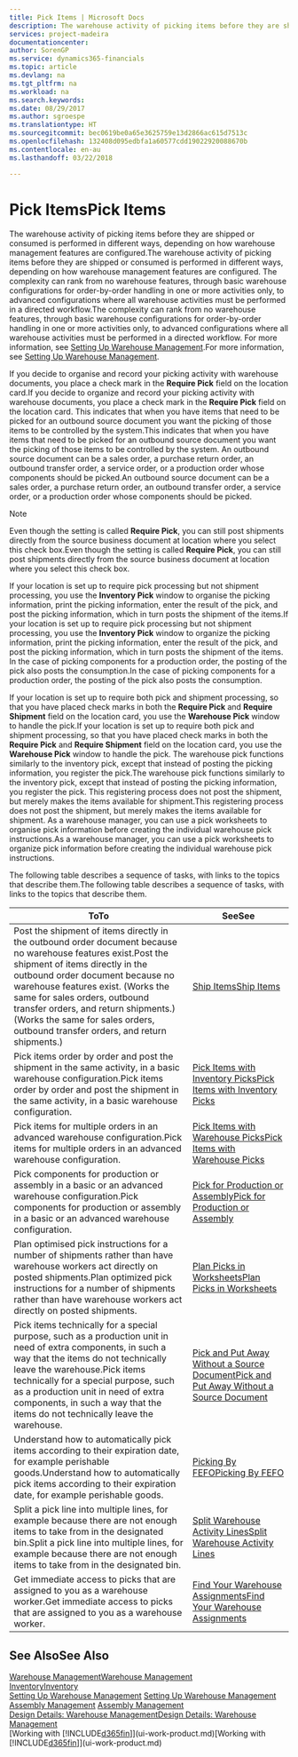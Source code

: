 ```yaml
---
title: Pick Items | Microsoft Docs
description: The warehouse activity of picking items before they are shipped or consumed is performed in different ways, depending on how warehouse management features are configured. The [setup](../configure-warehouse-processes.md) complexity can rank from no warehouse features, through basic warehouse configurations for order-by-order handling in one or more activities only, to advanced configurations where all warehouse activities must be performed in a directed workflow.
services: project-madeira
documentationcenter: 
author: SorenGP
ms.service: dynamics365-financials
ms.topic: article
ms.devlang: na
ms.tgt_pltfrm: na
ms.workload: na
ms.search.keywords: 
ms.date: 08/29/2017
ms.author: sgroespe
ms.translationtype: HT
ms.sourcegitcommit: bec0619be0a65e3625759e13d2866ac615d7513c
ms.openlocfilehash: 132408d095edbfa1a60577cdd19022920088670b
ms.contentlocale: en-au
ms.lasthandoff: 03/22/2018

---
```

# <a name="pick-items"></a><span data-ttu-id="fc367-104">Pick Items</span><span class="sxs-lookup"><span data-stu-id="fc367-104">Pick Items</span></span>
<span data-ttu-id="fc367-105">The warehouse activity of picking items before they are shipped or consumed is performed in different ways, depending on how warehouse management features are configured.</span><span class="sxs-lookup"><span data-stu-id="fc367-105">The warehouse activity of picking items before they are shipped or consumed is performed in different ways, depending on how warehouse management features are configured.</span></span> <span data-ttu-id="fc367-106">The complexity can rank from no warehouse features, through basic warehouse configurations for order-by-order handling in one or more activities only, to advanced configurations where all warehouse activities must be performed in a directed workflow.</span><span class="sxs-lookup"><span data-stu-id="fc367-106">The complexity can rank from no warehouse features, through basic warehouse configurations for order-by-order handling in one or more activities only, to advanced configurations where all warehouse activities must be performed in a directed workflow.</span></span> <span data-ttu-id="fc367-107">For more information, see [Setting Up Warehouse Management](warehouse-setup-warehouse.md).</span><span class="sxs-lookup"><span data-stu-id="fc367-107">For more information, see [Setting Up Warehouse Management](warehouse-setup-warehouse.md).</span></span>

<span data-ttu-id="fc367-108">If you decide to organise and record your picking activity with warehouse documents, you place a check mark in the **Require Pick** field on the location card.</span><span class="sxs-lookup"><span data-stu-id="fc367-108">If you decide to organize and record your picking activity with warehouse documents, you place a check mark in the **Require Pick** field on the location card.</span></span> <span data-ttu-id="fc367-109">This indicates that when you have items that need to be picked for an outbound source document you want the picking of those items to be controlled by the system.</span><span class="sxs-lookup"><span data-stu-id="fc367-109">This indicates that when you have items that need to be picked for an outbound source document you want the picking of those items to be controlled by the system.</span></span> <span data-ttu-id="fc367-110">An outbound source document can be a sales order, a purchase return order, an outbound transfer order, a service order, or a production order whose components should be picked.</span><span class="sxs-lookup"><span data-stu-id="fc367-110">An outbound source document can be a sales order, a purchase return order, an outbound transfer order, a service order, or a production order whose components should be picked.</span></span>

> [!NOTE]
> <span data-ttu-id="fc367-111">Even though the setting is called **Require Pick**, you can still post shipments directly from the source business document at location where you select this check box.</span><span class="sxs-lookup"><span data-stu-id="fc367-111">Even though the setting is called **Require Pick**, you can still post shipments directly from the source business document at location where you select this check box.</span></span>

<span data-ttu-id="fc367-112">If your location is set up to require pick processing but not shipment processing, you use the **Inventory Pick** window to organise the picking information, print the picking information, enter the result of the pick, and post the picking information, which in turn posts the shipment of the items.</span><span class="sxs-lookup"><span data-stu-id="fc367-112">If your location is set up to require pick processing but not shipment processing, you use the **Inventory Pick** window to organize the picking information, print the picking information, enter the result of the pick, and post the picking information, which in turn posts the shipment of the items.</span></span> <span data-ttu-id="fc367-113">In the case of picking components for a production order, the posting of the pick also posts the consumption.</span><span class="sxs-lookup"><span data-stu-id="fc367-113">In the case of picking components for a production order, the posting of the pick also posts the consumption.</span></span>

<span data-ttu-id="fc367-114">If your location is set up to require both pick and shipment processing, so that you have placed check marks in both the **Require Pick** and **Require Shipment** field on the location card, you use the **Warehouse Pick** window to handle the pick.</span><span class="sxs-lookup"><span data-stu-id="fc367-114">If your location is set up to require both pick and shipment processing, so that you have placed check marks in both the **Require Pick** and **Require Shipment** field on the location card, you use the **Warehouse Pick** window to handle the pick.</span></span> <span data-ttu-id="fc367-115">The warehouse pick functions similarly to the inventory pick, except that instead of posting the picking information, you register the pick.</span><span class="sxs-lookup"><span data-stu-id="fc367-115">The warehouse pick functions similarly to the inventory pick, except that instead of posting the picking information, you register the pick.</span></span> <span data-ttu-id="fc367-116">This registering process does not post the shipment, but merely makes the items available for shipment.</span><span class="sxs-lookup"><span data-stu-id="fc367-116">This registering process does not post the shipment, but merely makes the items available for shipment.</span></span> <span data-ttu-id="fc367-117">As a warehouse manager, you can use a pick worksheets to organise pick information before creating the individual warehouse pick instructions.</span><span class="sxs-lookup"><span data-stu-id="fc367-117">As a warehouse manager, you can use a pick worksheets to organize pick information before creating the individual warehouse pick instructions.</span></span>

<span data-ttu-id="fc367-118">The following table describes a sequence of tasks, with links to the topics that describe them.</span><span class="sxs-lookup"><span data-stu-id="fc367-118">The following table describes a sequence of tasks, with links to the topics that describe them.</span></span>   

|<span data-ttu-id="fc367-119">**To**</span><span class="sxs-lookup"><span data-stu-id="fc367-119">**To**</span></span>|<span data-ttu-id="fc367-120">**See**</span><span class="sxs-lookup"><span data-stu-id="fc367-120">**See**</span></span>|
|------------|-------------|  
|<span data-ttu-id="fc367-121">Post the shipment of items directly in the outbound order document because no warehouse features exist.</span><span class="sxs-lookup"><span data-stu-id="fc367-121">Post the shipment of items directly in the outbound order document because no warehouse features exist.</span></span> <span data-ttu-id="fc367-122">(Works the same for sales orders, outbound transfer orders, and return shipments.)</span><span class="sxs-lookup"><span data-stu-id="fc367-122">(Works the same for sales orders, outbound transfer orders, and return shipments.)</span></span>|[<span data-ttu-id="fc367-123">Ship Items</span><span class="sxs-lookup"><span data-stu-id="fc367-123">Ship Items</span></span>](warehouse-how-ship-items.md)|  
|<span data-ttu-id="fc367-124">Pick items order by order and post the shipment in the same activity, in a basic warehouse configuration.</span><span class="sxs-lookup"><span data-stu-id="fc367-124">Pick items order by order and post the shipment in the same activity, in a basic warehouse configuration.</span></span>|[<span data-ttu-id="fc367-125">Pick Items with Inventory Picks</span><span class="sxs-lookup"><span data-stu-id="fc367-125">Pick Items with Inventory Picks</span></span>](warehouse-how-to-pick-items-with-inventory-picks.md)|
|<span data-ttu-id="fc367-126">Pick items for multiple orders in an advanced warehouse configuration.</span><span class="sxs-lookup"><span data-stu-id="fc367-126">Pick items for multiple orders in an advanced warehouse configuration.</span></span>|[<span data-ttu-id="fc367-127">Pick Items with Warehouse Picks</span><span class="sxs-lookup"><span data-stu-id="fc367-127">Pick Items with Warehouse Picks</span></span>](warehouse-how-to-pick-items-for-warehouse-shipment.md)|  
|<span data-ttu-id="fc367-128">Pick components for production or assembly in a basic or an advanced warehouse configuration.</span><span class="sxs-lookup"><span data-stu-id="fc367-128">Pick components for production or assembly in a basic or an advanced warehouse configuration.</span></span>|[<span data-ttu-id="fc367-129">Pick for Production or Assembly</span><span class="sxs-lookup"><span data-stu-id="fc367-129">Pick for Production or Assembly</span></span>](warehouse-how-to-pick-for-production.md)|  
|<span data-ttu-id="fc367-130">Plan optimised pick instructions for a number of shipments rather than have warehouse workers act directly on posted shipments.</span><span class="sxs-lookup"><span data-stu-id="fc367-130">Plan optimized pick instructions for a number of shipments rather than have warehouse workers act directly on posted shipments.</span></span>|[<span data-ttu-id="fc367-131">Plan Picks in Worksheets</span><span class="sxs-lookup"><span data-stu-id="fc367-131">Plan Picks in Worksheets</span></span>](warehouse-how-to-plan-picks-in-worksheets.md)|  
|<span data-ttu-id="fc367-132">Pick items technically for a special purpose, such as a production unit in need of extra components, in such a way that the items do not technically leave the warehouse.</span><span class="sxs-lookup"><span data-stu-id="fc367-132">Pick items technically for a special purpose, such as a production unit in need of extra components, in such a way that the items do not technically leave the warehouse.</span></span>|[<span data-ttu-id="fc367-133">Pick and Put Away Without a Source Document</span><span class="sxs-lookup"><span data-stu-id="fc367-133">Pick and Put Away Without a Source Document</span></span>](warehouse-how-to-create-put-aways-from-internal-put-aways.md)|
|<span data-ttu-id="fc367-134">Understand how to automatically pick items according to their expiration date, for example perishable goods.</span><span class="sxs-lookup"><span data-stu-id="fc367-134">Understand how to automatically pick items according to their expiration date, for example perishable goods.</span></span>|[<span data-ttu-id="fc367-135">Picking By FEFO</span><span class="sxs-lookup"><span data-stu-id="fc367-135">Picking By FEFO</span></span>](warehouse-picking-by-fefo.md)|
|<span data-ttu-id="fc367-136">Split a pick line into multiple lines, for example because there are not enough items to take from in the designated bin.</span><span class="sxs-lookup"><span data-stu-id="fc367-136">Split a pick line into multiple lines, for example because there are not enough items to take from in the designated bin.</span></span>|[<span data-ttu-id="fc367-137">Split Warehouse Activity Lines</span><span class="sxs-lookup"><span data-stu-id="fc367-137">Split Warehouse Activity Lines</span></span>](warehouse-how-to-split-warehouse-activity-lines.md)|
|<span data-ttu-id="fc367-138">Get immediate access to picks that are assigned to you as a warehouse worker.</span><span class="sxs-lookup"><span data-stu-id="fc367-138">Get immediate access to picks that are assigned to you as a warehouse worker.</span></span>|[<span data-ttu-id="fc367-139">Find Your Warehouse Assignments</span><span class="sxs-lookup"><span data-stu-id="fc367-139">Find Your Warehouse Assignments</span></span>](warehouse-how-to-find-your-warehouse-assignments.md)|  

## <a name="see-also"></a><span data-ttu-id="fc367-140">See Also</span><span class="sxs-lookup"><span data-stu-id="fc367-140">See Also</span></span>  
[<span data-ttu-id="fc367-141">Warehouse Management</span><span class="sxs-lookup"><span data-stu-id="fc367-141">Warehouse Management</span></span>](warehouse-manage-warehouse.md)  
[<span data-ttu-id="fc367-142">Inventory</span><span class="sxs-lookup"><span data-stu-id="fc367-142">Inventory</span></span>](inventory-manage-inventory.md)  
<span data-ttu-id="fc367-143">[Setting Up Warehouse Management](warehouse-setup-warehouse.md)   </span><span class="sxs-lookup"><span data-stu-id="fc367-143">[Setting Up Warehouse Management](warehouse-setup-warehouse.md)   </span></span>  
<span data-ttu-id="fc367-144">[Assembly Management](assembly-assemble-items.md)  </span><span class="sxs-lookup"><span data-stu-id="fc367-144">[Assembly Management](assembly-assemble-items.md)  </span></span>  
[<span data-ttu-id="fc367-145">Design Details: Warehouse Management</span><span class="sxs-lookup"><span data-stu-id="fc367-145">Design Details: Warehouse Management</span></span>](design-details-warehouse-management.md)  
<span data-ttu-id="fc367-146">[Working with [!INCLUDE[d365fin](includes/d365fin_md.md)]](ui-work-product.md)</span><span class="sxs-lookup"><span data-stu-id="fc367-146">[Working with [!INCLUDE[d365fin](includes/d365fin_md.md)]](ui-work-product.md)</span></span>

